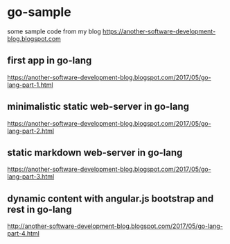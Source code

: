 # go-sample
some sample code from my blog https://another-software-development-blog.blogspot.com

## first app in go-lang

https://another-software-development-blog.blogspot.com/2017/05/go-lang-part-1.html

## minimalistic static web-server in go-lang

https://another-software-development-blog.blogspot.com/2017/05/go-lang-part-2.html

## static markdown web-server in go-lang

https://another-software-development-blog.blogspot.com/2017/05/go-lang-part-3.html

## dynamic content with angular.js bootstrap and rest in go-lang

http://another-software-development-blog.blogspot.com/2017/05/go-lang-part-4.html


